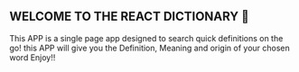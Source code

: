 ## WELCOME TO THE REACT DICTIONARY 📘
This APP is a single page app designed to search quick definitions on the go!
this APP will give you the Definition, Meaning and origin of your chosen word
Enjoy!!
